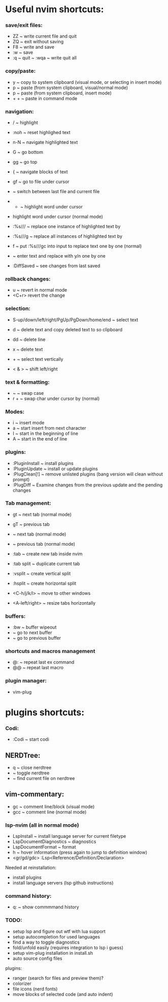 # Useful nvim shortcuts:

### save/exit files:

- ZZ ~ write current file and quit
- ZQ ~ exit without saving
- F8 ~ write and save
- :w ~ save
- :q ~ quit
~ :wqa ~ write quit all

### copy/paste:
- y ~ copy to system clipboard (visual mode, or selecting in insert mode)
- p ~ paste (from system clipboard, visual/normal mode)
- <C-o>p ~ paste (from system clipboard, insert mode)
- <Ctrl-R> + \+ ~ paste in command mode

### navigation:

- /<text> ~ highlight <text>
- :noh ~ reset highlighed text
- n-N ~ navigate highlighted text
- G ~ go bottom
- gg ~ go top
- { ~ navigate blocks of text
- <Leader>gf ~ go to file under cursor
- <C-6> ~ switch between last file and current file

- * ~ highlight word under cursor
- <Enter> highlight word under cursor (normal mode)

- :%s//<replace>/ ~ replace one instance of highlighted text by <replace>
- :%s//<replace>/g ~ replace all instances of highlighted text by <replace>
- <Leader>f ~ put :%s/<match>/<replace>/gc into input to replace text one by one (normal)
- <C-r> ~ enter text and replace with y/n one by one 

- :DiffSaved ~ see changes from last saved

### rollback changes:

- u ~ revert in normal mode
- <C+r> revert the change

### selection:

- S-up/down/left/right/PgUp/PgDown/home/end ~ select text
- d ~ delete text and copy deleted text to so clipboard
- dd ~ delete line
- x ~ delete text
- <C-v> + <S-arrow> ~ select text vertically

-  < & > ~ shift left/right

### text & formatting:
- ~  ~ swap case
- r + <char> ~ swap char under cursor by <char> (normal)

### Modes:

- i ~ insert mode
- a ~ start insert from next character
- I ~ start in the beginning of line
- A ~ start in the end of line


### plugins:

- :PluginInstall ~ install plugins
- :PluginUpdate  ~ install or update plugins
- :PlugClean[!]  ~ remove unlisted plugins (bang version will clean without prompt)
- :PlugDiff      ~ Examine changes from the previous update and the pending changes

### Tab management:
- gt ~ next tab (normal mode)
- gT ~ previous tab
- <TAB> ~ next tab (normal mode)
- <S-TAB> ~ previous tab (normal mode)

- :tab <file> ~ create new tab inside nvim
- :tab split ~ duplicate current tab
- :vsplit ~ create vertical split
- :hsplit ~ create horizontal split
- <C-h/j/k/l> ~ move to other windows
- <A-left/right> ~ resize tabs horizontally


### buffers:
- :bw ~ buffer wipeout
- <Tab> ~ go to next buffer
- <S-Tab> ~ go to previous buffer

### shortcuts and macros management
- @: ~ repeat last ex command
- @@ ~ repeat last macro

### plugin manager:
- vim-plug

# plugins shortcuts:


### Codi:
- :Codi ~ start codi

## NERDTree:
- q ~ close nerdtree
- <C-t> ~ toggle nerdtree
- <C-f> ~ find current file on nerdtree

## vim-commentary:
- gc ~ comment line/block (visual mode)
- gcc ~ comment line (normal mode)

### lsp-nvim (all in normal mode)
- LspInstall ~ install language server for current filetype
- LspDocumentDiagnostics ~ diagnostics
- LspDocumentFormat ~ format
- <Leader>h ~ hover information (press again to jump to definition window)
- <Leader><gr/gd/gdc> :Lsp<Reference/Definition/Declaration>

Needed at reinstallation:
- install plugins
- install language servers (lsp github instructions)

### command history:

- q: ~ show commmmand history


### TODO:
- setup lsp and figure out wtf with lua support
- setup autocompletion for used languages
- find a way to toggle diagnostics
- fold/unfold easily (requires integration to lsp i guess)
- setup vim-plug installation in install.sh
- auto source config files

plugins:
- ranger (search for files and preview them)?
- colorizer
- file icons (nerd fonts)
- move blocks of selected code (and auto indent)


